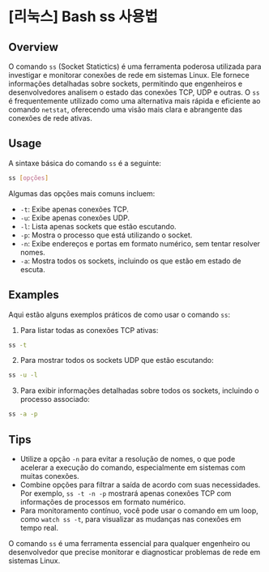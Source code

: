 # [리눅스] Bash ss 사용법

## Overview
O comando `ss` (Socket Statictics) é uma ferramenta poderosa utilizada para investigar e monitorar conexões de rede em sistemas Linux. Ele fornece informações detalhadas sobre sockets, permitindo que engenheiros e desenvolvedores analisem o estado das conexões TCP, UDP e outras. O `ss` é frequentemente utilizado como uma alternativa mais rápida e eficiente ao comando `netstat`, oferecendo uma visão mais clara e abrangente das conexões de rede ativas.

## Usage
A sintaxe básica do comando `ss` é a seguinte:

```bash
ss [opções]
```

Algumas das opções mais comuns incluem:

- `-t`: Exibe apenas conexões TCP.
- `-u`: Exibe apenas conexões UDP.
- `-l`: Lista apenas sockets que estão escutando.
- `-p`: Mostra o processo que está utilizando o socket.
- `-n`: Exibe endereços e portas em formato numérico, sem tentar resolver nomes.
- `-a`: Mostra todos os sockets, incluindo os que estão em estado de escuta.

## Examples
Aqui estão alguns exemplos práticos de como usar o comando `ss`:

1. Para listar todas as conexões TCP ativas:

```bash
ss -t
```

2. Para mostrar todos os sockets UDP que estão escutando:

```bash
ss -u -l
```

3. Para exibir informações detalhadas sobre todos os sockets, incluindo o processo associado:

```bash
ss -a -p
```

## Tips
- Utilize a opção `-n` para evitar a resolução de nomes, o que pode acelerar a execução do comando, especialmente em sistemas com muitas conexões.
- Combine opções para filtrar a saída de acordo com suas necessidades. Por exemplo, `ss -t -n -p` mostrará apenas conexões TCP com informações de processos em formato numérico.
- Para monitoramento contínuo, você pode usar o comando em um loop, como `watch ss -t`, para visualizar as mudanças nas conexões em tempo real.

O comando `ss` é uma ferramenta essencial para qualquer engenheiro ou desenvolvedor que precise monitorar e diagnosticar problemas de rede em sistemas Linux.